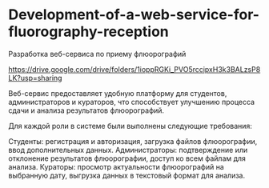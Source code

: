# Development-of-a-web-service-for-fluorography-reception
Разработка веб-сервиса по приему флюорографий

https://drive.google.com/drive/folders/1ioppRGKi_PVO5rccipxH3k3BALzsP8LK?usp=sharing


Веб-сервис предоставляет удобную платформу для студентов, администраторов и кураторов, что способствует улучшению процесса сдачи и анализа результатов флюорографий.


Для каждой роли в системе были выполнены следующие требования:

Студенты: регистрация и авторизация, загрузка файлов флюорографии, ввод дополнительных данных.
Администраторы: подтверждение или отклонение результатов флюорографии, доступ ко всем файлам для анализа.
Кураторы: просмотр актуальности флюорографий на выбранную дату, выгрузка данных в текстовый формат для анализа.
